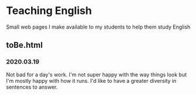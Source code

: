 # Teaching English
Small web pages I make available to my students to help them study English

## toBe.html

### 2020.03.19

Not bad for a day's work. I'm not super happy with the way things look but I'm mostly happy with how it runs. I'd like to have a greater diversity in sentences to answer. 
